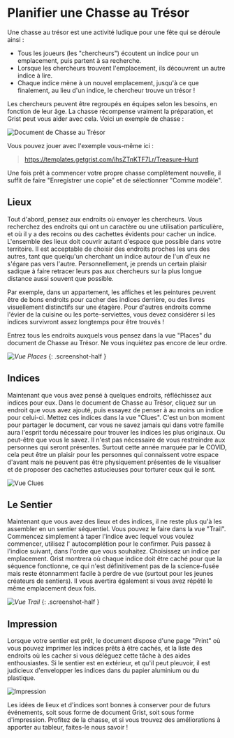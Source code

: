 # Planifier une Chasse au Trésor

Une chasse au trésor est une activité ludique pour une fête qui se déroule ainsi :

 * Tous les joueurs (les "chercheurs") écoutent un indice pour un emplacement, puis
   partent à sa recherche.
 * Lorsque les chercheurs trouvent l'emplacement, ils découvrent un autre indice à lire.
 * Chaque indice mène à un nouvel emplacement, jusqu'à ce que finalement, au lieu d'un indice, le chercheur
   trouve un trésor !

Les chercheurs peuvent être regroupés en équipes selon les besoins, en fonction de leur âge.
La chasse récompense vraiment la préparation, et Grist peut vous aider avec cela.
Voici un exemple de chasse :

![Document de Chasse au Trésor](../examples/images/2020-11-treasure-hunt/hunt.png)

Vous pouvez jouer avec l'exemple vous-même ici :

> <https://templates.getgrist.com/ihsZTnKTF7Lr/Treasure-Hunt>

Une fois prêt à commencer votre propre chasse complètement nouvelle, il suffit de faire "Enregistrer une copie"
et de sélectionner "Comme modèle".

## Lieux

Tout d'abord, pensez aux endroits où envoyer les chercheurs.
Vous recherchez des endroits qui ont un caractère ou une utilisation particulière,
et où il y a des recoins ou des cachettes évidents pour cacher un indice.
L'ensemble des lieux doit couvrir autant d'espace que possible dans votre
territoire. Il est acceptable de choisir des endroits proches les uns des autres,
tant que quelqu'un cherchant un indice autour de l'un d'eux ne
s'égare pas vers l'autre. Personnellement, je prends un certain plaisir sadique à
faire retracer leurs pas aux chercheurs sur la plus longue distance aussi souvent
que possible.

Par exemple, dans un appartement, les affiches et les peintures peuvent être de bons endroits pour cacher
des indices derrière, ou des livres visuellement distinctifs sur une étagère. Pour d'autres
endroits comme l'évier de la cuisine ou les porte-serviettes, vous devez considérer si
les indices survivront assez longtemps pour être trouvés !

Entrez tous les endroits auxquels vous pensez dans la vue "Places" du document de Chasse au Trésor.
Ne vous inquiétez pas encore de leur ordre.

*![Vue Places](../examples/images/2020-11-treasure-hunt/places.png)*
{: .screenshot-half }

## Indices

Maintenant que vous avez pensé à quelques endroits, réfléchissez aux indices pour
eux. Dans le document de Chasse au Trésor, cliquez sur un endroit que vous avez
ajouté, puis essayez de penser à au moins un indice pour celui-ci. Mettez ces
indices dans la vue "Clues". C'est un bon moment pour partager le
document, car vous ne savez jamais qui dans votre famille aura
l'esprit tordu nécessaire pour trouver les indices les plus originaux.
Ou peut-être que vous le savez. Il n'est pas nécessaire de vous restreindre aux personnes
qui seront présentes. Surtout cette année marquée par le COVID, cela peut
être un plaisir pour les personnes qui connaissent votre espace d'avant
mais ne peuvent pas être physiquement présentes de le visualiser et de proposer des cachettes
astucieuses pour torturer ceux qui le sont.

![Vue Clues](../examples/images/2020-11-treasure-hunt/clues.png)

## Le Sentier

Maintenant que vous avez des lieux et des indices, il ne reste plus qu'à les assembler
en un sentier séquentiel. Vous pouvez le faire dans la vue "Trail".
Commencez simplement à taper l'indice avec lequel vous voulez commencer, utilisez l'
autocomplétion pour le confirmer. Puis passez à l'indice suivant, dans l'ordre
que vous souhaitez. Choisissez un indice par emplacement. Grist montrera où
chaque indice doit être caché pour que la séquence fonctionne, ce qui
n'est définitivement pas de la science-fusée mais reste étonnamment facile à perdre
de vue (surtout pour les jeunes créateurs de sentiers). Il vous avertira également
si vous avez répété le même emplacement deux fois.

*![Vue Trail](../examples/images/2020-11-treasure-hunt/trail.png)*
{: .screenshot-half }

## Impression

Lorsque votre sentier est prêt, le document dispose d'une page "Print" où vous
pouvez imprimer les indices prêts à être cachés, et la liste des endroits où les cacher
si vous déléguez cette tâche à des aides enthousiastes. Si le sentier
est en extérieur, et qu'il peut pleuvoir, il est judicieux d'envelopper les indices dans
du papier aluminium ou du plastique.

![Impression](../examples/images/2020-11-treasure-hunt/print.png)

Les idées de lieux et d'indices sont bonnes à conserver pour de futurs événements,
soit sous forme de document Grist, soit sous forme d'impression. Profitez de la chasse, et
si vous trouvez des améliorations à apporter au tableur, faites-le nous savoir !